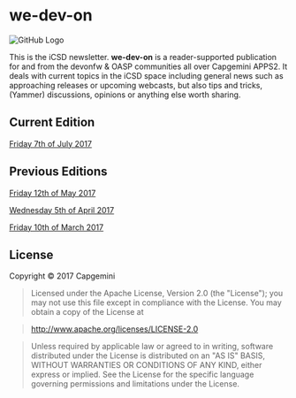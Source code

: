 # we-dev-on

![GitHub Logo](img/devonfw-logo-smallest.png)

This is the iCSD newsletter. **we-dev-on** is a reader-supported publication for and from the devonfw & OASP communities all over Capgemini APPS2. It deals with current topics in the iCSD space including general news such as approaching releases or upcoming webcasts, but also tips and tricks, (Yammer) discussions, opinions or anything else worth sharing.

## Current Edition

[Friday 7th of July 2017](2017/07-07-2017.md)

## Previous Editions

[Friday 12th of May 2017](2017/12-05-2017.md)

[Wednesday 5th of April 2017](2017/05-04-2017.md)

[Friday 10th of March 2017](2017/10-03-2017.md)


## License

Copyright © 2017 Capgemini

> Licensed under the Apache License, Version 2.0 (the "License");
> you may not use this file except in compliance with the License.
> You may obtain a copy of the License at

>  http://www.apache.org/licenses/LICENSE-2.0

> Unless required by applicable law or agreed to in writing, software
> distributed under the License is distributed on an "AS IS" BASIS,
> WITHOUT WARRANTIES OR CONDITIONS OF ANY KIND, either express or implied.
> See the License for the specific language governing permissions and
> limitations under the License.
